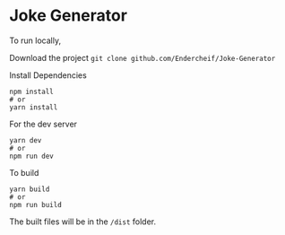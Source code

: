 # Joke Generator

To run locally,


Download the project
`git clone github.com/Endercheif/Joke-Generator`

Install Dependencies
```
npm install
# or
yarn install
```

For the dev server
```
yarn dev
# or
npm run dev
```

To build
```
yarn build
# or
npm run build
```

The built files will be in the `/dist` folder.

